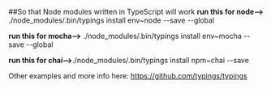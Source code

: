 ##So that Node modules written in TypeScript will work
**run this for node-->** ./node_modules/.bin/typings install env~node --save --global  

**run this for mocha-->** ./node_modules/.bin/typings install env~mocha --save --global

**run this for chai-->**./node_modules/.bin/typings install npm~chai --save

Other examples and more info here: https://github.com/typings/typings
